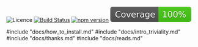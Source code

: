 ![Licence](https://img.shields.io/npm/l/triviality.svg) [![Build Status](https://travis-ci.org/epinxteren/triviality.svg?branch=master)](https://travis-ci.org/epinxteren/triviality) [![npm version](https://badge.fury.io/js/triviality.svg)](https://badge.fury.io/js/triviality) ![branches](./coverage/badge-branches.svg)  


#include "docs/how_to_install.md"
#include "docs/intro_triviality.md"
#include "docs/thanks.md"
#include "docs/reads.md"
